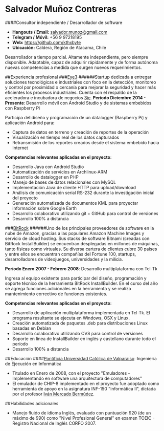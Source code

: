 # Salvador Muñoz Contreras
####Consultor independiente / Desarrollador de software

* **Hangouts / Email:** salvador.munoz@gmail.com
* **Telegram / Móvil:** +56 9 97218195
* **Web:** https://github.com/kthxbyte
* **Ubicación:** Caldera, Región de Atacama, Chile

Desarrollador a tiempo parcial. Altamente independiente, pero siempre disponible. Adaptable, capaz de adquirir rápidamente y de forma autónoma nuevas competencias a medida que surgen nuevos requerimientos.

##Experiencia profesional
###[Eye3](http://co-creation.cl/eye3/)
######Startup dedicada a entregar soluciones tecnológicas e industriales con foco en la detección, monitoreo y control por proximidad o cercanía para mejorar la seguridad y hacer más eficientes los procesos industriales. Cuenta con el respaldo de la aceleradora e incubadora de negocios [3ie](http://www.3ie.cl).
**Período Diciembre 2014 - Presente**: Desarrollo móvil con Android Studio y de sistemas embebidos con Raspberry Pi

Participa del diseño y programación de un datalogger (Raspberry Pi) y aplicación Android para:
* Captura de datos en terreno y creación de reportes de la operación 
* Visualización en tiempo real de los datos capturados
* Retransmisión de los reportes creados desde el sistema embebido hacia Internet

**Competencias relevantes aplicadas en el proyecto:** 
* Desarrollo Java con Android Studio
* Automatización de servicios en Archlinux-ARM
* Desarrollo de datalogger en PHP
* Manejo de bases de datos relacionales con MySQL
* Implementación Java de cliente HTTP para upload/download
* Análisis de comunicación serial RS-232 durante la investigación inicial del proyecto
* Generación automatizada de documentos KML para proyectar información sobre Google Earth
* Desarrollo colaborativo utilizando git + GitHub para control de versiones
* Desarrollo 100% a distancia

###[BitRock](http://www.bitrock.com)
######Uno de los principales proveedores de software en la nube de Amazon, gracias a las populares Amazon Machine Images y servicio de cloud hosting. Sus stacks de software Bitnami (creadas con BitRock InstallBuilder) se encuentran desplegadas en millones de máquinas, tanto físicas como virtuales. Su diversa cartera de clientes cubre 30 países y entre ellos se encuentran compañías del Fortune 100, startups, desarrolladores de videojuegos, universidades y la milicia. 

**Período Enero 2007 - Febrero 2008**: Desarrollo multiplataforma con Tcl-Tk

Ingresa al equipo existente para participar del diseño, programación y soporte técnico de la herramienta BitRock InstallBuilder. En el curso del año se agrega funciones adicionales en la herramienta y se realiza mantenimiento correctivo de funciones existentes.

**Competencias relevantes aplicadas en el proyecto:** 
* Desarrollo de aplicación multiplataforma implementada en Tcl-Tk. El programa resultante se ejecuta en Windows, OSX y Linux.
* Creación automatizada de paquetes .deb para distribuciones Linux basadas en Debian
* Desarrollo colaborativo utilizando CVS para control de versiones
* Soporte en línea de InstallBuilder en inglés y castellano durante todo el período
* Desarrollo 100% a distancia

##Educación
####[Pontificia Universidad Católica de Valparaíso](http://www.inf.ucv.cl/): Ingeniería de Ejecución en Informática
* Titulado en Enero de 2008, con el proyecto "Emuladores - Implementando en software una arquitectura de computadores"
* El emulador de CHIP-8 implementado en el proyecto fue adoptado como herramienta de apoyo en la asignatura INF-150 "Informática II", dictada por el profesor [Iván Mercado Bermúdez](http://www.inf.ucv.cl/academicos/ivan-mercado-bermudez/).

##Habilidades adicionales
* Manejo fluido de idioma Inglés, evaluado con puntuación 920 (de un máximo de 990) como "Nivel Profesional General" en examen TOEIC - Registro Nacional de Inglés CORFO 2007.


